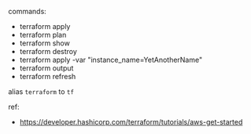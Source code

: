 commands:

- terraform apply
- terraform plan
- terraform show
- terraform destroy
- terraform apply -var "instance_name=YetAnotherName"
- terraform output
- terraform refresh

alias `terraform` to `tf`

ref: 
- https://developer.hashicorp.com/terraform/tutorials/aws-get-started